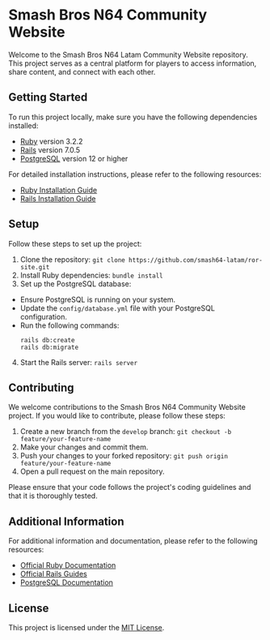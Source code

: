# Smash Bros N64 Community Website


Welcome to the Smash Bros N64 Latam Community Website repository. This project serves as a central platform for players to access information, share content, and connect with each other.


## Getting Started


To run this project locally, make sure you have the following dependencies installed:


- [Ruby](https://www.ruby-lang.org/) version 3.2.2
- [Rails](https://rubyonrails.org/) version 7.0.5
- [PostgreSQL](https://www.postgresql.org/) version 12 or higher


For detailed installation instructions, please refer to the following resources:


- [Ruby Installation Guide](https://gorails.com/setup)
- [Rails Installation Guide](https://gorails.com/setup)


## Setup


Follow these steps to set up the project:


1. Clone the repository: `git clone https://github.com/smash64-latam/ror-site.git`
2. Install Ruby dependencies: `bundle install`
3. Set up the PostgreSQL database:
  - Ensure PostgreSQL is running on your system.
  - Update the `config/database.yml` file with your PostgreSQL configuration.
  - Run the following commands:
    ```
    rails db:create
    rails db:migrate
    ```
4. Start the Rails server: `rails server`


## Contributing


We welcome contributions to the Smash Bros N64 Community Website project. If you would like to contribute, please follow these steps:


1. Create a new branch from the `develop` branch: `git checkout -b feature/your-feature-name`
2. Make your changes and commit them.
3. Push your changes to your forked repository: `git push origin feature/your-feature-name`
4. Open a pull request on the main repository.


Please ensure that your code follows the project's coding guidelines and that it is thoroughly tested.


## Additional Information


For additional information and documentation, please refer to the following resources:


- [Official Ruby Documentation](https://www.ruby-lang.org/en/documentation/)
- [Official Rails Guides](https://guides.rubyonrails.org/)
- [PostgreSQL Documentation](https://www.postgresql.org/docs/)


## License


This project is licensed under the [MIT License](LICENSE).